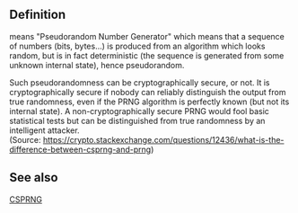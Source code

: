 ## Definition
means "Pseudorandom Number Generator" which means that a sequence of numbers (bits, bytes...) is produced from an algorithm which looks random, but is in fact deterministic (the sequence is generated from some unknown internal state), hence pseudorandom.

Such pseudorandomness can be cryptographically secure, or not. It is cryptographically secure if nobody can reliably distinguish the output from true randomness, even if the PRNG algorithm is perfectly known (but not its internal state). A non-cryptographically secure PRNG would fool basic statistical tests but can be distinguished from true randomness by an intelligent attacker.  
(Source: https://crypto.stackexchange.com/questions/12436/what-is-the-difference-between-csprng-and-prng)

## See also
[CSPRNG](CSPRNG)